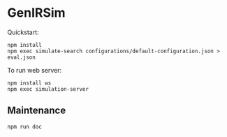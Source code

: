 # GenIRSim

Quickstart:
```
npm install
npm exec simulate-search configurations/default-configuration.json > eval.json
```

To run web server: 
```
npm install ws
npm exec simulation-server
```


## Maintenance
```
npm run doc
```
